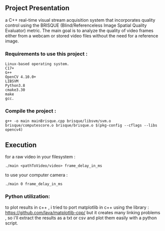 ## Project Presentation

a C++ real-time visual stream acquisition system that incorporates quality control using the BRISQUE (Blind/Referenceless Image Spatial Quality Evaluator) metric. The main goal is to analyze the quality of video frames either from a webcam or stored video files without the need for a reference image.

### Requirements to use this project :
```
Linux-based operating system.
C17+
G++
OpenCV 4.10.0+
LIBSVM
Python3.8
cmake3.30
make
gcc.
```
### Compile the project : 
```
g++ -o main mainBrisque.cpp brisque/libsvm/svm.o brisque/computescore.o brisque/brisque.o $(pkg-config --cflags --libs opencv4)
```

## Execution

for a raw video in your filesystem : 
```
./main <pathToVideo/video> frame_delay_in_ms
```
to use your computer camera :
```
./main 0 frame_delay_in_ms
```
### Python utilization:

to plot results in c++ , i tried to port matplotlib in c++ using the library : https://github.com/lava/matplotlib-cpp/ but it creates many linking problems , so i'll extract the results as a txt or csv and plot them easily with a python script.

